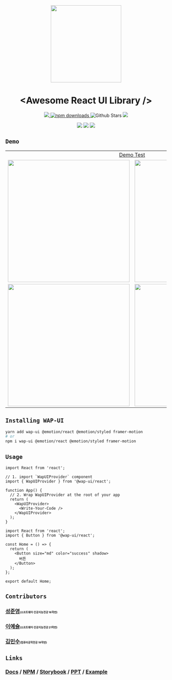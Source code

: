 <div align="center"><img src="https://user-images.githubusercontent.com/75781414/192261497-b3e4b288-d1c5-4d27-a062-da65a876ecfb.png" width="220" height="240">
</div>

# <div align="center">&lt;Awesome React UI Library /&gt;</div>

<p align="center">
  <a href="https://github.com/pknu-wap/2022_2_WAP_WEB_TEAM1/blob/main/LICENSE">
    <img src="https://badgen.net/github/license/pknu-wap/2022_2_WAP_WEB_TEAM1">
  </a>
  <a href="https://www.npmjs.com/package/wap-ui">
    <img src="https://img.shields.io/npm/dm/wap-ui.svg?style=flat-round" alt="npm downloads">
  </a>
  <img alt="Github Stars" src="https://badgen.net/github/stars/pknu-wap/2022_2_WAP_WEB_TEAM1" />
  <img src="https://badgen.net/github/release/pknu-wap/2022_2_WAP_WEB_TEAM1">

</p>
<p align="center">
  <img src="https://badgen.net/github/issues/pknu-wap/2022_2_WAP_WEB_TEAM1">
  <img src="https://badgen.net/github/prs/pknu-wap/2022_2_WAP_WEB_TEAM1">
  <img src="https://badgen.net/github/contributors/pknu-wap/2022_2_WAP_WEB_TEAM1">
</p>

## `Demo`

<table align="center">
  <tr align="center">
    <td colspan="2">
      <a href="https://wap-ui.vercel.app/?path=/story/components-button--default">Demo Test</a>
    </td>
  </tr>
  <tr>
    <td>
      <img src="https://user-images.githubusercontent.com/75781414/208494136-402c2f72-c2ed-422b-8569-4a8e6d7d2a6c.gif" width=380 />
    </td>
    <td>
      <img src="https://user-images.githubusercontent.com/75781414/208494143-7b6160eb-69ca-4b3a-aa96-8945ac424df4.gif" width=380 />
    </td>
  </tr>
  <tr>
    <td>
      <img src="https://user-images.githubusercontent.com/75781414/208494160-27c10e7a-665a-43c0-b76b-9efc4732d74b.gif" width=380 />
    </td>
    <td>
      <img src="https://user-images.githubusercontent.com/75781414/208494166-1c2a715e-201b-4fbe-bdbe-f2309e9f0aab.gif" width=380 />
    </td>
  </tr>
</table>

## `Installing WAP-UI`

```sh
yarn add wap-ui @emotion/react @emotion/styled framer-motion
# or
npm i wap-ui @emotion/react @emotion/styled framer-motion
```

## `Usage`

```tsx
import React from 'react';

// 1. import `WapUIProvider` component
import { WapUIProvider } from '@wap-ui/react';

function App() {
  // 2. Wrap WapUIProvider at the root of your app
  return (
    <WapUIProvider>
      <Write-Your-Code />
    </WapUIProvider>
  );
}
```

```tsx
import React from 'react';
import { Button } from '@wap-ui/react';

const Home = () => {
  return (
    <Button size="md" color="success" shadow>
      버튼
    </Button>
  );
};

export default Home;
```

## `Contributors`

### [성준영](https://github.com/sjyoung428)<span style="font-size:50%">(소프트웨어·인공지능전공 16학번)</small>

### [이예슬](https://github.com/mimpie)<span style="font-size:50%">(소프트웨어·인공지능전공 21학번)</small>

### [김민수](https://github.com/neko113)<span style="font-size:50%">(컴퓨터공학전공 19학번)</small>

## `Links`

### [Docs](https://github.com/pknu-wap/2022_2_WAP_WEB_TEAM1/tree/main/docs) / [NPM](https://www.npmjs.com/package/wap-ui) / [Storybook](https://wap-ui.vercel.app/) / [PPT](https://github.com/pknu-wap/2022_2_WAP_WEB_TEAM1/tree/main/ppt) / [Example](https://github.com/pknu-wap/2022_2_WAP_WEB_TEAM1/tree/main/example)
